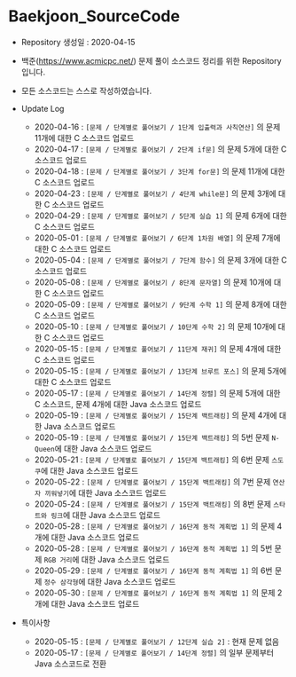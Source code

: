 # Baekjoon_SourceCode

* Repository 생성일 : 2020-04-15
* 백준(https://www.acmicpc.net/) 문제 풀이 소스코드 정리를 위한 Repository 입니다.
* 모든 소스코드는 스스로 작성하였습니다.

* Update Log
  * 2020-04-16 : `[문제 / 단계별로 풀어보기 / 1단계 입출력과 사칙연산]` 의 문제 11개에 대한 C 소스코드 업로드
  * 2020-04-17 : `[문제 / 단계별로 풀어보기 / 2단계 if문]` 의 문제 5개에 대한 C 소스코드 업로드
  * 2020-04-18 : `[문제 / 단계별로 풀어보기 / 3단계 for문]` 의 문제 11개에 대한 C 소스코드 업로드
  * 2020-04-23 : `[문제 / 단계별로 풀어보기 / 4단계 while문]` 의 문제 3개에 대한 C 소스코드 업로드
  * 2020-04-29 : `[문제 / 단계별로 풀어보기 / 5단계 실습 1]` 의 문제 6개에 대한 C 소스코드 업로드
  * 2020-05-01 : `[문제 / 단계별로 풀어보기 / 6단계 1차원 배열]` 의 문제 7개에 대한 C 소스코드 업로드
  * 2020-05-04 : `[문제 / 단계별로 풀어보기 / 7단계 함수]` 의 문제 3개에 대한 C 소스코드 업로드
  * 2020-05-08 : `[문제 / 단계별로 풀어보기 / 8단계 문자열]` 의 문제 10개에 대한 C 소스코드 업로드
  * 2020-05-09 : `[문제 / 단계별로 풀어보기 / 9단계 수학 1]` 의 문제 8개에 대한 C 소스코드 업로드
  * 2020-05-10 : `[문제 / 단계별로 풀어보기 / 10단계 수학 2]` 의 문제 10개에 대한 C 소스코드 업로드
  * 2020-05-15 : `[문제 / 단계별로 풀어보기 / 11단계 재귀]` 의 문제 4개에 대한 C 소스코드 업로드
  * 2020-05-15 : `[문제 / 단계별로 풀어보기 / 13단계 브루트 포스]` 의 문제 5개에 대한 C 소스코드 업로드
  * 2020-05-17 : `[문제 / 단계별로 풀어보기 / 14단계 정렬]` 의 문제 5개에 대한 C 소스코드, 문제 4개에 대한 Java 소스코드 업로드
  * 2020-05-19 : `[문제 / 단계별로 풀어보기 / 15단계 백트래킹]` 의 문제 4개에 대한 Java 소스코드 업로드
  * 2020-05-19 : `[문제 / 단계별로 풀어보기 / 15단계 백트래킹]` 의 5번 문제 `N-Queen`에 대한 Java 소스코드 업로드
  * 2020-05-21 : `[문제 / 단계별로 풀어보기 / 15단계 백트래킹]` 의 6번 문제 `스도쿠`에 대한 Java 소스코드 업로드
  * 2020-05-22 : `[문제 / 단계별로 풀어보기 / 15단계 백트래킹]` 의 7번 문제 `연산자 끼워넣기`에 대한 Java 소스코드 업로드
  * 2020-05-24 : `[문제 / 단계별로 풀어보기 / 15단계 백트래킹]` 의 8번 문제 `스타트와 링크`에 대한 Java 소스코드 업로드
  * 2020-05-28 : `[문제 / 단계별로 풀어보기 / 16단계 동적 계획법 1]` 의 문제 4개에 대한 Java 소스코드 업로드
  * 2020-05-28 : `[문제 / 단계별로 풀어보기 / 16단계 동적 계획법 1]` 의 5번 문제 `RGB 거리`에 대한 Java 소스코드 업로드
  * 2020-05-29 : `[문제 / 단계별로 풀어보기 / 16단계 동적 계획법 1]` 의 6번 문제 `정수 삼각형`에 대한 Java 소스코드 업로드
  * 2020-05-30 : `[문제 / 단계별로 풀어보기 / 16단계 동적 계획법 1]` 의 문제 2개에 대한 Java 소스코드 업로드

* 특이사항
  * 2020-05-15 : `[문제 / 단계별로 풀어보기 / 12단계 실습 2]` : 현재 문제 없음
  * 2020-05-17 : `[문제 / 단계별로 풀어보기 / 14단계 정렬]` 의 일부 문제부터 Java 소스코드로 전환
